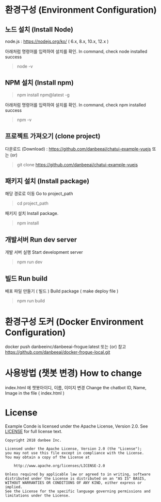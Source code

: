 
# 환경구성 (Environment Configuration)

## 노드 설치 (Install Node)
node.js : https://nodejs.org/ko/
( 6.x, 8.x, 10.x, 12.x )

아래처럼 명령어를 입력하여 설치를 확인.
In command, check node installed success
> node -v

## NPM 설치 (Install npm)
> npm install npm@latest -g

아래처럼 명령어를 입력하여 설치를 확인.
In command, check npm installed success
> npm -v

## 프로젝트 가져오기 (clone project)
다운로드 (Download) : https://github.com/danbeeai/chatui-example-vuejs
또는 (or) 
> git clone https://github.com/danbeeai/chatui-example-vuejs

## 패키지 설치 (Install package)
해당 경로로 이동
Go to project_path
> cd project_path

패키지 설치
Install package.
> npm install

## 개발서버 Run dev server
개발 서버 실행
Start development server
> npm run dev

## 빌드 Run build
배포 파일 만들기 ( 빌드 )
Build package ( make deploy file )
> npm run build


# 환경구성 도커 (Docker Environment Configuration)
docker push danbeeinc/danbeeai-frogue:latest
또는 (or)
참고 https://github.com/danbeeai/docker-frogue-local.git


# 사용방법 (챗봇 변경) How to change
index.html 에 챗봇아이디, 이름, 이미지 변경
Change the chatbot ID, Name, Image in the file ( index.html )    

# License
Example Conde is licensed under the Apache License, Version 2.0.
See [LICENSE](LICENSE) for full license text.

```
Copyright 2018 danbee Inc.

Licensed under the Apache License, Version 2.0 (the "License");
you may not use this file except in compliance with the License.
You may obtain a copy of the License at

    http://www.apache.org/licenses/LICENSE-2.0

Unless required by applicable law or agreed to in writing, software
distributed under the License is distributed on an "AS IS" BASIS,
WITHOUT WARRANTIES OR CONDITIONS OF ANY KIND, either express or implied.
See the License for the specific language governing permissions and
limitations under the License.
```



